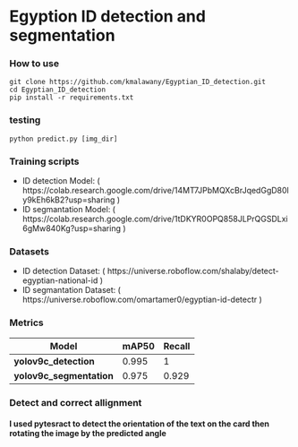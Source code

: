 # Egyption ID detection and segmentation 


### How to use
```
git clone https://github.com/kmalawany/Egyptian_ID_detection.git
cd Egyptian_ID_detection
pip install -r requirements.txt
```
### testing

```
python predict.py [img_dir]
```

### Training scripts
<ul>
  <li> ID detection Model: ( https://colab.research.google.com/drive/14MT7JPbMQXcBrJqedGgD80ly9kEh6kB2?usp=sharing ) </li>
  <li> ID segmantation Model: ( https://colab.research.google.com/drive/1tDKYR0OPQ858JLPrQGSDLxi6gMw840Kg?usp=sharing ) </li>
</ul>

### Datasets
<ul>
  <li> ID detection Dataset: ( https://universe.roboflow.com/shalaby/detect-egyptian-national-id ) </li>
  <li> ID segmantation Dataset: ( https://universe.roboflow.com/omartamer0/egyptian-id-detectr ) </li>
</ul>

### Metrics

| Model         | mAP50                        | Recall |
|-----------------|------------------------------------|---------------|
| <b> yolov9c_detection </b> | 0.995              | 1        |
| <b> yolov9c_segmentation </b> | 0.975       | 0.929   |

### Detect and correct allignment 
#### I used pytesract to detect the orientation of the text on the card then rotating the image by the predicted angle
